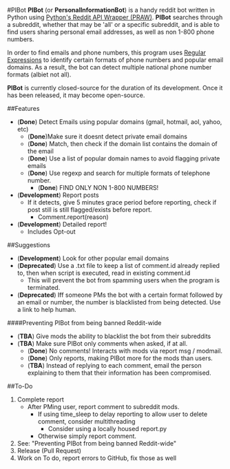 #PIBot
__PIBot__ (or __PersonalInformationBot__) is a handy reddit bot written in Python using [Python's Reddit API Wrapper (PRAW)](https://praw.readthedocs.io/en/latest/). __PIBot__ searches through a subreddit, whether that may be 'all' or a specific subreddit, and is able to find users sharing personal email addresses, as well as non 1-800 phone numbers.

In order to find emails and phone numbers, this program uses [Regular Expressions](https://regexone.com/) to identify certain formats of phone numbers and popular email domains. As a result, the bot can detect multiple national phone number formats (albiet not all).

__PIBot__ is currently closed-source for the duration of its development. Once it has been released, it may become open-source.

##Features
* (__Done__) Detect Emails using popular domains (gmail, hotmail, aol, yahoo, etc)
	* (__Done__)Make sure it doesnt detect private email domains
	* (__Done__) Match, then check if the domain list contains the domain of the email
	* (__Done__) Use a list of popular domain names to avoid flagging private emails
	* (__Done__) Use regexp and search for multiple formats of telephone number.
		* (__Done__) FIND ONLY NON 1-800 NUMBERS!
* (__Development__) Report posts
	* If it detects, give 5 minutes grace period before reporting,
	  check if post still is still flagged/exists before report.
		*	Comment.report(reason)
* (__Development__) Detailed report!
	* Includes Opt-out
	
##Suggestions
* (__Development__) Look for other popular email domains
* (__Deprecated__) Use a .txt file to keep a list of comment.id already replied to, then when script is executed, read in existing comment.id
	* This will prevent the bot from spamming users when the program is terminated.
* (__Deprecated__) Iff someone PMs the bot with a certain format followed by an email or number, the number is blacklisted from being detected. Use a link to help human.

####Preventing PIBot from being banned Reddit-wide
* (__TBA__) Give mods the ability to blacklist the bot from their subreddits
* (__TBA__) Make sure PIBot only comments when asked, if at all.
	* (__Done__) No comments! Interacts with mods via report msg / modmail.
	* (__Done__) Only reports, making PIBot more for the mods than users.
	* (__TBA__) Instead of replying to each comment, email the person explaining to them that their information has been compromised.


##To-Do
1. Complete report
	* After PMing user, report comment to subreddit mods.
		* If using time_sleep to delay reporting to allow user to delete comment, consider multithreading
			* Consider using a locally housed report.py
		* Otherwise simply report comment.
2. See: "Preventing PIBot from being banned Reddit-wide"
3. Release (Pull Request)
4. Work on To do, report errors to GitHub, fix those as well
